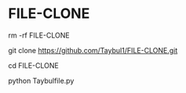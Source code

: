 # FILE-CLONE
rm -rf FILE-CLONE             

git clone https://github.com/Taybul1/FILE-CLONE.git

cd FILE-CLONE

python Taybulfile.py
